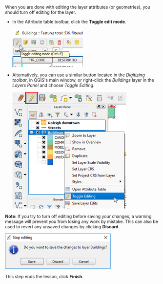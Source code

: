 When you are done with editing the layer attributes (or geometries), you
should turn off editing for the layer.

- In the Attribute table toolbar, click the **Toggle edit mode**.

    ![toggle_editing_mode_off.png](toggle_editing_mode_off.png)

- Alternatively, you can use a similar button located in the *Digitizing
toolbar*, in QGIS's main window, or right-click the *Buildings* layer in the
*Layers Panel* and choose *Toggle Editing*.

    ![toggle_editing_alternatives_off.png](toggle_editing_alternatives_off.png)

**Note:** If you try to turn off editing before saving your changes, a
warning message will prevent you from losing any work by mistake. This
can also be used to revert any unsaved changes by clicking **Discard**.

![warning_save](warning_save.png)

This step ends the lesson, click **Finish**.